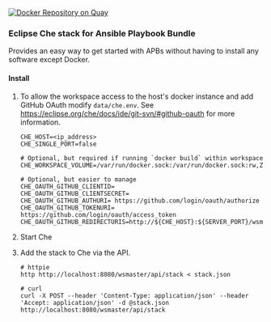 [![Docker Repository on Quay](https://quay.io/repository/jcallen/che-stack-apb/status "Docker Repository on Quay")](https://quay.io/repository/jcallen/che-stack-apb)

### Eclipse Che stack for Ansible Playbook Bundle

Provides an easy way to get started with APBs without having to install any software
except Docker.


#### Install

1. To allow the workspace access to the host's docker instance and add GitHub OAuth modify `data/che.env`.  See https://eclipse.org/che/docs/ide/git-svn/#github-oauth for more information.

    ```
    CHE_HOST=<ip_address>
    CHE_SINGLE_PORT=false

    # Optional, but required if running `docker build` within workspace
    CHE_WORKSPACE_VOLUME=/var/run/docker.sock:/var/run/docker.sock:rw,Z;

    # Optional, but easier to manage
    CHE_OAUTH_GITHUB_CLIENTID=
    CHE_OAUTH_GITHUB_CLIENTSECRET=
    CHE_OAUTH_GITHUB_AUTHURI= https://github.com/login/oauth/authorize
    CHE_OAUTH_GITHUB_TOKENURI= https://github.com/login/oauth/access_token
    CHE_OAUTH_GITHUB_REDIRECTURIS=http://${CHE_HOST}:${SERVER_PORT}/wsmaster/api/oauth/callback
    ```

2. Start Che

3. Add the stack to Che via the API.

    ```
    # httpie
    http http://localhost:8080/wsmaster/api/stack < stack.json

    # curl
    curl -X POST --header 'Content-Type: application/json' --header 'Accept: application/json' -d @stack.json http://localhost:8080/wsmaster/api/stack
    ```


